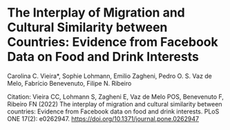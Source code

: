 # The Interplay of Migration and Cultural Similarity between Countries: Evidence from Facebook Data on Food and Drink Interests


Carolina C. Vieira*, Sophie Lohmann, Emilio Zagheni, Pedro O. S. Vaz de Melo, Fabrício Benevenuto, Filipe N. Ribeiro

Citation: Vieira CC, Lohmann S, Zagheni E, Vaz de Melo POS, Benevenuto F, Ribeiro FN (2022) The interplay of migration and cultural similarity between countries: Evidence from Facebook data on food and drink interests. PLoS ONE 17(2): e0262947. https://doi.org/10.1371/journal.pone.0262947
